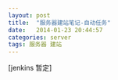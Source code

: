 ```yaml
---
layout: post
title:  "服务器建站笔记-自动任务"
date:   2014-01-23 20:44:57
categories: server
tags: 服务器 建站
---
```

[jenkins 暂定]
